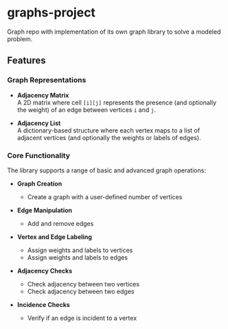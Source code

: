# graphs-project
Graph repo with implementation of its own graph library to solve a modeled problem.

## Features

### Graph Representations

- **Adjacency Matrix**  
  A 2D matrix where cell `[i][j]` represents the presence (and optionally the weight) of an edge between vertices `i` and `j`.

- **Adjacency List**  
  A dictionary-based structure where each vertex maps to a list of adjacent vertices (and optionally the weights or labels of edges).

### Core Functionality

The library supports a range of basic and advanced graph operations:

- **Graph Creation**
  - Create a graph with a user-defined number of vertices

- **Edge Manipulation**
  - Add and remove edges

- **Vertex and Edge Labeling**
  - Assign weights and labels to vertices
  - Assign weights and labels to edges

- **Adjacency Checks**
  - Check adjacency between two vertices
  - Check adjacency between two edges

- **Incidence Checks**
  - Verify if an edge is incident to a vertex

